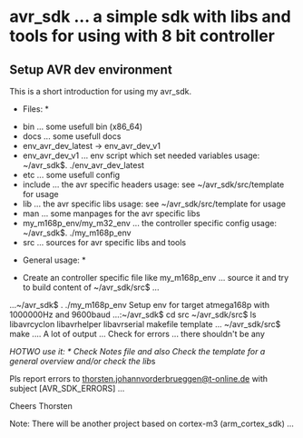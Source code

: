 avr_sdk ... a simple sdk with libs and tools for using with 8 bit controller
==========================

Setup AVR dev environment
--------------------------

This is a short introduction for using my avr_sdk.

* Files: *
- bin ... some usefull bin (x86_64)
- docs ... some usefull docs
- env_avr_dev_latest -> env_avr_dev_v1
- env_avr_dev_v1 ... env script which set needed variables 
  usage: ~/avr_sdk$. ./env_avr_dev_latest
- etc ... some usefull config
- include ... the avr specific headers
  usage: see ~/avr_sdk/src/template for usage
- lib ... the avr specific libs 
   usage: see ~/avr_sdk/src/template for usage
- man ... some manpages for the avr specific libs
- my_m168p_env/my_m32_env ... the controller specific config 
   usage: ~/avr_sdk$. ./my_m168p_env
- src ... sources for avr specific libs and tools


* General usage: *
- Create an controller specific file like my_m168p_env ... source it and try to build content
of ~/avr_sdk/src$ ... 

...~/avr_sdk$ . ./my_m168p_env 
Setup env for target atmega168p with 1000000Hz and 9600baud
...:~/avr_sdk$ cd src
~/avr_sdk/src$ ls
libavrcyclon  libavrhelper  libavrserial  makefile  template ...
~/avr_sdk/src$ make
.... A lot of output ...
Check for errors ... there shouldn't be any 

*HOTWO use it: *
Check Notes file and also
Check the template for a general overview and/or check the lib*s 


Pls report errors to thorsten.johannvorderbrueggen@t-online.de with subject [AVR_SDK_ERRORS] ...

 Cheers
  Thorsten


Note: There will be another project based on cortex-m3 (arm_cortex_sdk) ... 

